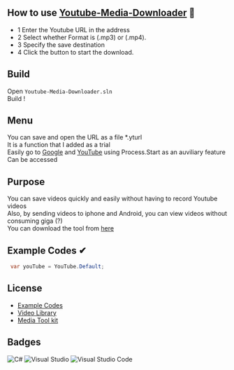 ## How to use [Youtube-Media-Downloader](https://github.com/Pop-Apple/Youtube-Media-Downloader) 🔗

* 1 Enter the Youtube URL in the address
* 2 Select whether Format is (.mp3) or (.mp4).
* 3 Specify the save destination
* 4 Click the button to start the download.

## Build
Open `Youtube-Media-Downloader.sln`  
Build !

## Menu
You can save and open the URL as a file *.yturl  
It is a function that I added as a trial  
Easily go to [Google]() and [YouTube]() using Process.Start as an auviliary feature  
Can be accessed

## Purpose
You can save videos quickly and easily without having to record Youtube videos  
Also, by sending videos to iphone and Android, you can view videos without consuming giga (?)  
You can download the tool from [here](https://github.com/Pop-Apple/Youtube-Media-Downloader/releases/tag/v1.0.0.1)

## Example Codes ✔
````csharp
 var youTube = YouTube.Default;
````

## License
* [Example Codes](https://www.engineer-walk.com/programming/videolibrary-youtube-csharp/)
* [Video Library](https://www.nuget.org/packages/VideoLibrary/)
* [Media Tool kit](https://www.nuget.org/packages/MediaToolkit/)

## Badges
![C#](https://img.shields.io/badge/c%23-%23239120.svg?style=for-the-badge&logo=c-sharp&logoColor=white)
![Visual Studio](https://img.shields.io/badge/Visual%20Studio-5C2D91.svg?style=for-the-badge&logo=visual-studio&logoColor=white)
![Visual Studio Code](https://img.shields.io/badge/Visual%20Studio%20Code-0078d7.svg?style=for-the-badge&logo=visual-studio-code&logoColor=white)
